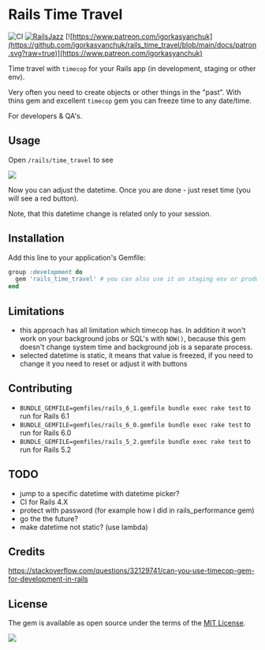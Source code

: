 # Rails Time Travel

![CI](https://github.com/igorkasyanchuk/rails_time_travel/workflows/MiniTest/badge.svg)
[![RailsJazz](https://github.com/igorkasyanchuk/rails_time_travel/blob/main/docs/my_other.svg?raw=true)](https://www.railsjazz.com)
[![https://www.patreon.com/igorkasyanchuk](https://github.com/igorkasyanchuk/rails_time_travel/blob/main/docs/patron.svg?raw=true)](https://www.patreon.com/igorkasyanchuk)

Time travel with `timecop` for your Rails app (in development, staging or other env).

Very often you need to create objects or other things in the "past". With thins gem and excellent `timecop` gem you can freeze time to any date/time.

For developers & QA's.

## Usage

Open `/rails/time_travel` to see

[<img src="https://github.com/igorkasyanchuk/rails_time_travel/blob/main/docs/time_travel.png?raw=true"
/>](https://github.com/igorkasyanchuk/rails_time_travel/blob/main/docs/time_travel.png?raw=true)

Now you can adjust the datetime. Once you are done - just reset time (you will see a red button).

Note, that this datetime change is related only to your session.

## Installation

Add this line to your application's Gemfile:

```ruby
group :development do
  gem 'rails_time_travel' # you can also use it on staging env or production
end
```

## Limitations

- this approach has all limitation which timecop has. In addition it won't work on your background jobs or SQL's with `NOW()`, because this gem doesn't change system time and background job is a separate process.
- selected datetime is static, it means that value is freezed, if you need to change it you need to reset or adjust it with buttons

## Contributing

* `BUNDLE_GEMFILE=gemfiles/rails_6_1.gemfile bundle exec rake test` to run for Rails 6.1
* `BUNDLE_GEMFILE=gemfiles/rails_6_0.gemfile bundle exec rake test` to run for Rails 6.0
* `BUNDLE_GEMFILE=gemfiles/rails_5_2.gemfile bundle exec rake test` to run for Rails 5.2

## TODO

- jump to a specific datetime with datetime picker?
- CI for Rails 4.X
- protect with password (for example how I did in rails_performance gem)
- go the the future?
- make datetime not static? (use lambda)

## Credits

https://stackoverflow.com/questions/32129741/can-you-use-timecop-gem-for-development-in-rails

## License

The gem is available as open source under the terms of the [MIT License](https://opensource.org/licenses/MIT).

[<img src="https://github.com/igorkasyanchuk/rails_time_travel/blob/main/docs/more_gems.png?raw=true"
/>](https://www.railsjazz.com/)
